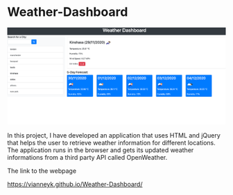 # Weather-Dashboard


![Wheather-dashboard](image/weather-dashboard.png)


In this project, I have developed an application that uses HTML and jQuery that helps the user to retrieve weather information for different locations. The application runs in the browser and gets its updated weather informations from a third party API called OpenWeather.

The link to the webpage

https://vianneyk.github.io/Weather-Dashboard/